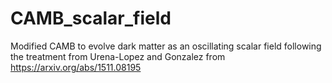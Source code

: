 # CAMB_scalar_field
Modified CAMB to evolve dark matter as an oscillating scalar field following the treatment from Urena-Lopez and Gonzalez from https://arxiv.org/abs/1511.08195
